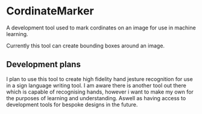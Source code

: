 # CordinateMarker
A development tool used to mark cordinates on an image for use in machine learning.

Currently this tool can create bounding boxes around an image.

## Development plans
I plan to use this tool to create high fidelity hand jesture recognition for use in a sign language writing tool.
I am aware there is another tool out there which is capable of recognising hands, however i want to make my own for the purposes of learning and understanding. 
Aswell as having access to development tools for bespoke designs in the future.
